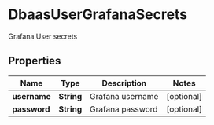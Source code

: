 

# DbaasUserGrafanaSecrets

Grafana User secrets

## Properties

| Name | Type | Description | Notes |
|------------ | ------------- | ------------- | -------------|
|**username** | **String** | Grafana username |  [optional] |
|**password** | **String** | Grafana password |  [optional] |



